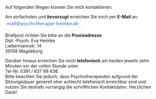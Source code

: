 Auf folgenden Wegen können Sie mich kontaktieren:

Am einfachsten und ***bevorzugt*** erreichen Sie mich per **E-Mail** an:
<br><img src="/static/img/landing/Mailadresse.png">.

Briefpost richten Sie bitte an die **Praxisadresse**
<br>Dipl.-Psych. Eva Heimke
<br>Liebermannstr. 14
<br>39108 Magdeburg

Darüber hinaus erreichen Sie mich **telefonisch** am besten jeweils zehn Minuten vor der vollen Stunde unter
<br>Tel-Nr. 0391 / 837 99 438.
<br>Bitte beachten Sie jedoch, dass Psychotherapeuten aufgrund der Sitzungsdauer generell eher schlecht telefonisch erreichbar sind und nutzen Sie deshalb vorrangig die schriftlichen Kontaktdaten. Herzlichen Dank!
